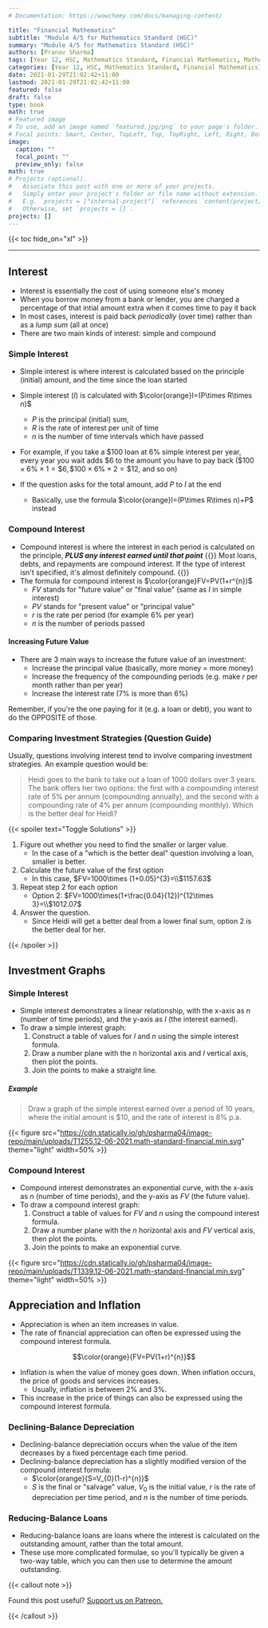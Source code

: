 ```yaml
---
# Documentation: https://wowchemy.com/docs/managing-content/

title: "Financial Mathematics"
subtitle: "Module 4/5 for Mathematics Standard (HSC)"
summary: "Module 4/5 for Mathematics Standard (HSC)"
authors: [Pranav Sharma]
tags: [Year 12, HSC, Mathematics Standard, Financial Mathematics, Mathematics, Simple Interest, Compound Interest, Interest, Annuities, Future Value, Present Value, Loan Repayments, Inflation]
categories: [Year 12, HSC, Mathematics Standard, Financial Mathematics]
date: 2021-01-29T21:02:42+11:00
lastmod: 2021-01-29T21:02:42+11:00
featured: false
draft: false
type: book
math: true
# Featured image
# To use, add an image named `featured.jpg/png` to your page's folder.
# Focal points: Smart, Center, TopLeft, Top, TopRight, Left, Right, BottomLeft, Bottom, BottomRight.
image:
  caption: ""
  focal_point: ""
  preview_only: false
math: true
# Projects (optional).
#   Associate this post with one or more of your projects.
#   Simply enter your project's folder or file name without extension.
#   E.g. `projects = ["internal-project"]` references `content/project/deep-learning/index.md`.
#   Otherwise, set `projects = []`.
projects: []
---
```


{{< toc hide_on="xl" >}} 

---

## Interest
- Interest is essentially the cost of using someone else's money
- When you borrow money from a bank or lender, you are charged a percentage of that intial amount extra when it comes time to pay it back
- In most cases, interest is paid back *periodically* (over time) rather than as a *lump sum* (all at once)
- There are two main kinds of interest: simple and compound

### Simple Interest
- Simple interest is where interest is calculated based on the principle (initial) amount, and the time since the loan started
- Simple interest $(I)$ is calculated with $\color{orange}I=(P\times R\times n)$
  - $P$ is the principal (initial) sum,
  - $R$ is the rate of interest per unit of time
  - $n$ is the number of time intervals which have passed
- For example, if you take a \$100 loan at 6% simple interest per year, every year you wait adds \$6 to the amount you have to pay back $(\$100\times 6\%\times 1=\$6,\$100\times 6\%\times 2=\$12\text{, and so on})$

- If the question asks for the total amount, add $P$ to $I$ at the end
  - Basically, use the formula $\color{orange}I=(P\times R\times n)+P$ instead
### Compound Interest
- Compound interest is where the interest in each period is calculated on the principle, ***PLUS any interest earned until that point***
{{<callout warning>}}
Most loans, debts, and repayments are compound interest. If the type of interest isn't specified, it's almost definitely compound.
{{</callout>}}
- The formula for compound interest is $\color{orange}FV=PV(1+r^{n})$
  - $FV$ stands for "future value" or "final value" (same as $I$ in simple interest)
  - $PV$ stands for "present value" or "principal value"
  - $r$ is the rate per period (for example 6% per year)
  - $n$ is the number of periods passed
#### Increasing Future Value
- There are 3 main ways to increase the future value of an investment:
  - Increase the principal value (basically, more money = more money)
  - Increase the frequency of the compounding periods (e.g. make $r$ per month rather than per year)
  - Increase the interest rate (7% is more than 6%)

Remember, if you're the one paying for it (e.g. a loan or debt), you want to do the OPPOSITE of those.
### Comparing Investment Strategies (Question Guide)
Usually, questions involving interest tend to involve comparing investment strategies. An example question would be:
> Heidi goes to the bank to take out a loan of 1000 dollars over 3 years. The bank offers her two options: the first with a compounding interest rate of 5% per annum (compounding annually), and the second with a compounding rate of 4% per annum (compounding monthly). Which is the better deal for Heidi?

{{< spoiler text="Toggle Solutions" >}}
1. Figure out whether you need to find the smaller or larger value.
   - In the case of a "which is the better deal" question involving a loan, smaller is better.
2. Calculate the future value of the first option
   - In this case, $FV=1000\times (1+0.05)^{3}=\\$1157.63$
3. Repeat step 2 for each option
   - Option 2: $FV=1000\times(1+\frac{0.04}{12})^{12\times 3}=\\$1012.07$
4. Answer the question.
   - Since Heidi will get a better deal from a lower final sum, option 2 is the better deal for her.

{{< /spoiler >}}

## Investment Graphs

### Simple Interest

- Simple interest demonstrates a linear relationship, with the x-axis as $n$ (number of time periods), and the y-axis as $I$ (the interest earned).
- To draw a simple interest graph:
  1. Construct a table of values for $I$ and $n$ using the simple interest formula.
  2. Draw a number plane with the $n$ horizontal axis and $I$ vertical axis, then plot the points.
  3. Join the points to make a straight line.

##### Example

> Draw a graph of the simple interest earned over a period of 10 years, where the initial amount is $10, and the rate of interest is 8% p.a.

{{< figure src="https://cdn.statically.io/gh/psharma04/image-repo/main/uploads/T1255.12-06-2021.math-standard-financial.min.svg" theme="light" width=50% >}}

### Compound Interest

- Compound interest demonstrates an exponential curve, with the x-axis as $n$ (number of time periods), and the y-axis as $FV$ (the future value).
- To draw a compound interest graph:
  1. Construct a table of values for $FV$ and $n$ using the compound interest formula.
  2. Draw a number plane with the $n$ horizontal axis and $FV$ vertical axis, then plot the points.
  3. Join the points to make an exponential curve.

{{< figure src="https://cdn.statically.io/gh/psharma04/image-repo/main/uploads/T1339.12-06-2021.math-standard-financial.min.svg" theme="light" width=50% >}}

## Appreciation and Inflation

- Appreciation is when an item increases in value.
- The rate of financial appreciation can often be expressed using the compound interest formula.

$$\color{orange}{FV=PV(1+r)^{n}}$$

- Inflation is when the value of money goes down. When inflation occurs, the price of goods and services increases.
  - Usually, inflation is between 2% and 3%.
- This increase in the price of things can also be expressed using the compound interest formula.

### Declining-Balance Depreciation

- Declining-balance depreciation occurs when the value of the item decreases by a fixed percentage each time period.
- Declining-balance depreciation has a slightly modified version of the compound interest formula:
  - $\color{orange}{S=V_{0}(1-r)^{n}}$
  - $S$ is the final or "salvage" value, $V_0$ is the initial value, $r$ is the rate of depreciation per time period, and $n$ is the number of time periods.

### Reducing-Balance Loans

- Reducing-balance loans are loans where the interest is calculated on the outstanding amount, rather than the total amount.
- These use more complicated formulae, so you'll typically be given a two-way table, which you can then use to determine the amount outstanding.

{{< callout note >}}

Found this post useful? [Support us on Patreon.](/patreon/)

{{< /callout >}}
